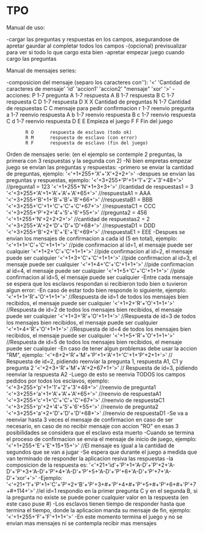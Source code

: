 # TPO

Manual de uso:

-cargar las preguntas y respuestas en los campos, asegurandose de apretar gaurdar al completar todos los campos
-(opcional) previsualizar para ver si todo lo que cargo esta bien
-apretar empezar juego cuando cargo las preguntas


Manual de mensajes series:

-composicion del mensaje (separo los caracteres con''):
  '<' 'Cantidad de caracteres de mensaje' 'id' 'accion1' 'accion2' "mensaje" 'xor' '>'
-acciones: P 1-7	  pregunta
		       A 1-7	  respuesta A
		       B 1-7	  respuesta B
		       C 1-7	  respuesta C
		       D 1-7	  respuesta D
		       X X	    Cantidad de preguntas
		       N 1-7	  Cantidad de respuestas
		       C C	    mensaje para pedir confirmacion
           r 1-7	  reenvio pregunta
           a 1-7	  reenvio respuesta A
           b 1-7	  reenvio respuesta B
           c 1-7	  reenvio respuesta C
           d 1-7	  reenvio respuesta D
           E E	    Empieza el juego
           F F	    Fin del juego

           R O     	respuesta de esclavo (todo ok)
           R M	    respuesta de esclavo (con error)
           R F	    respuesta de esclavo (fin del juego)
           
           
Orden de mensajes serie:
  (en el ejemplo se contemple 2 preguntas, la primera con 3 respuestas y la segunda con 2)
  -Ni bien empretas empezar juego se envian las preguntas y respuestas:
    -primero se enviar la cantidad de preguntas, ejemplo: '<'+1+255+'X'+'X'+2+2+'>'
    -despues se envian las preguntas y respuestas, ejemplo: '<'+3+255+'P'+1+'1'+'2'+'3'+48+'>'    //pregunta1 = 123
                                                            '<'+1+255+'N'+1+3+3+'>'               //cantidad de respuestas1 = 3
                                                            '<'+3+255+'A'+1+'A'+'A'+'A'+65+'>'    //respuestaA1 = AAA
                                                            '<'+3+255+'B'+1+'B'+'B'+'B'+66+'>'    //respuestaB1 = BBB
                                                            '<'+3+255+'C'+1+'C'+'C'+'C'+67+'>'    //respuestaC1 = CCC
                                                            '<'+3+255+'P'+2+'4'+'5'+'6'+55+'>'    //pregunta2 = 456
                                                            '<'+1+255+'N'+2+2+2+'>'               //cantidad de respuestas2 = 2
                                                            '<'+3+255+'A'+2+'D'+'D'+'D'+68+'>'    //respuestaD1 = DDD
                                                            '<'+3+255+'B'+2+'E'+'E'+'E'+69+'>'    //respuestaE1 = EEE
    -Despues se envian los mensajes de confirmacion a cada id (5 en total), ejemplo: '<'+1+1+'C'+'C'+1+1+'>' //pide confirmacion al id=1, el mensaje puede ser cualquier
                                                                                     '<'+1+2+'C'+'C'+1+1+'>' //pide confirmacion al id=2, el mensaje puede ser cualquier
                                                                                     '<'+1+3+'C'+'C'+1+1+'>' //pide confirmacion al id=3, el mensaje puede ser cualquier
                                                                                     '<'+1+4+'C'+'C'+1+1+'>' //pide confirmacion al id=4, el mensaje puede ser cualquier
                                                                                     '<'+1+5+'C'+'C'+1+1+'>' //pide confirmacion al id=5, el mensaje puede ser cualquier
    -Entre cada mensaje se espera que los esclavos respondan si recibieron todo bien o tuvieron algun error:
      -En caso de estar todo bien responde lo siguiente, ejemplo: '<'+1+1+'R'+'O'+1+1+'>' //Respuesta de id=1 de todos los mensajes bien recibidos, el mensaje puede ser cualquier
                                                                  '<'+1+2+'R'+'O'+1+1+'>' //Respuesta de id=2 de todos los mensajes bien recibidos, el mensaje puede ser cualquier
                                                                  '<'+1+3+'R'+'O'+1+1+'>' //Respuesta de id=3 de todos los mensajes bien recibidos, el mensaje puede ser cualquier
                                                                  '<'+1+4+'R'+'O'+1+1+'>' //Respuesta de id=4 de todos los mensajes bien recibidos, el mensaje puede ser cualquier
                                                                  '<'+1+5+'R'+'O'+1+1+'>' //Respuesta de id=5 de todos los mensajes bien recibidos, el mensaje puede ser cualquier
      -En caso de tener algun problemas debe usar la accion "RM", ejemplo: '<'+8+2+'R'+'M'+'P'+1+'A'+1+'C'+1+'P'+2+1+'>' // Respuesta de id=2, pidiendo reenviar la pregunta 1, respuesta A1, C1 y pregunta 2
                                                                           '<'+2+3+'R'+'M'+'A'+2+67+1+'>' // Respuesta de id=3, pidiendo reenviar la respuesta A2
      -Luego de esto se reenvia TODOS los campos pedidos por todos los esclavos, ejemplo: '<'+3+255+'p'+1+'1'+'2'+'3'+48+'>'    //reenvio de pregunta1
                                                                                          '<'+3+255+'a'+1+'A'+'A'+'A'+65+'>'    //reenvio de respuestaA1
                                                                                          '<'+3+255+'c'+1+'C'+'C'+'C'+67+'>'    //reenvio de respuestaC1
                                                                                          '<'+3+255+'p'+2+'4'+'5'+'6'+55+'>'    //reenvio de pregunta2
                                                                                          '<'+3+255+'a'+2+'D'+'D'+'D'+68+'>'    //reenvio de respuestaD1
    -Se va a reenviar hasta 3 veces el mensaje de confirmacion en caso de ser necesario, en caso de no recibir mensaje con accion "RO" en esas 3 posibilidades se considera que el esclavo esta muerto
    -Cuando se termina el proceso de confirmacion se envia el mensaje de inicio de juego, ejemplo: '<'+1+255+'E'+'E'+15+15+'>' //El mensaje es igual a la cantidad de segundos que se van a jugar
    -Se espera que durante el juego a medida que van terminado de responder la aplicacion resiva las respuestas
      -la composicion de la respuesta es: '<'+21+'id'+'P'+1+'A-D'+'P'+2+'A-D'+'P'+3+'A-D'+'P'+4+'A-D'+'P'+5+'A-D'+'P'+6+'A-D'+'P'+7+'A-D'+'xor'+'>'
      -Ejemplo: '<'+21+'1'+'P'+1+'C'+'P'+2+'B'+'P'+3+#+'P'+4+#+'P'+5+#+'P'+6+#+'P'+7+#+114+'>' //el id=1 respondio en la primer pregunta C y en el segunda B, si la pregunta no existe se puede poner cualquier valor en la respuesta (en este caso puse #)
    -Los esclavos tienen tiempo de responder hasta que termina el tiempo, donde la aplicacion manda su mensaje de fin, ejemplo: '<'+1+255+'F'+'F'+1+1+'>'
    -En este momento termina el juego y no se envian mas mensajes ni se contempla recibir mas mensajes
           
           
           
   



